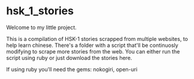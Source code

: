 # hsk_1_stories
Welcome to my little project.

This is a compilation of HSK-1 stories scrapped from multiple websites, to help learn chinese. There's a folder with a script that'll be continuosly modifying to scrape more stories from the web. You can either run the script using ruby or just download the stories here.

If using ruby you'll need the gems: nokogiri, open-uri